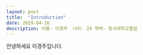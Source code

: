 ```yaml
---
layout: post
title:  "Introduction"
date: 2019-04-16
description: 이름- 이경주  나이- 24 학력- 동서대학교졸업
---
```

<p class="intro"><span class="dropcap">안</span>녕하세요 이경주입니다.</p>
